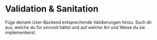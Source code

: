 # Validation & Sanitation

Füge deinem User-Backend entsprechende Validierungen hinzu. Such dir aus, welche du für sinnvoll hältst und auf welche Art und Weise du sie implementierst.